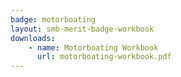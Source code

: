 ```yaml
---
badge: motorboating
layout: smb-merit-badge-workbook
downloads:
    - name: Motorboating Workbook
      url: motorboating-workbook.pdf
---
```

